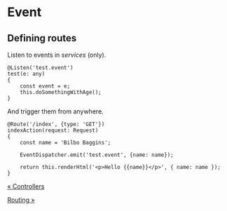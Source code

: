 Event
======

Defining routes
------

Listen to events in *services* (only).

```node
@Listen('test.event')
test(e: any)
{
    const event = e;
    this.doSomethingWithAge();
}
```

And trigger them from anywhere.

```node
@Route('/index', {type: 'GET'})
indexAction(request: Request)
{
    const name = 'Bilbo Baggins';

    EventDispatcher.emit('test.event', {name: name});

    return this.renderHtml('<p>Hello {{name}}</p>', { name: name });
}
```

[&laquo; Controllers](./../CONTROLLERS.md)

[Routing &raquo;](./ROUTING.md)
